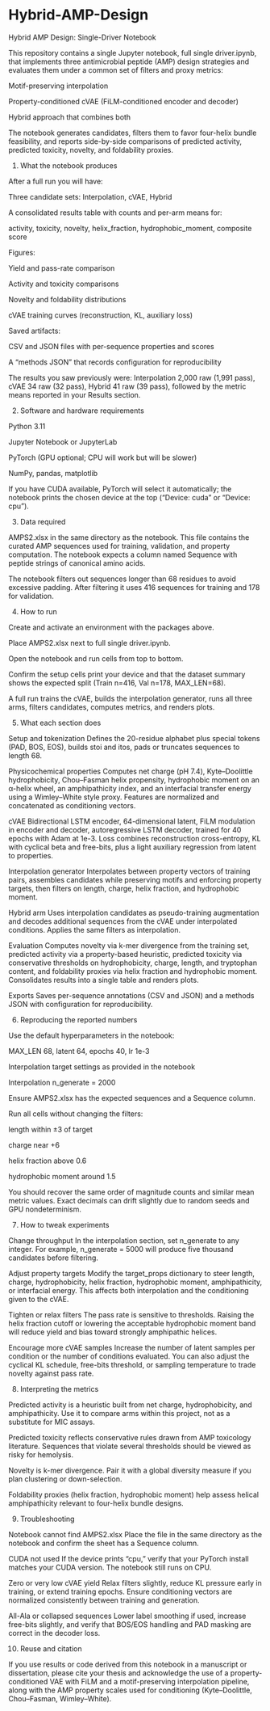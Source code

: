# Hybrid-AMP-Design
Hybrid AMP Design: Single-Driver Notebook

This repository contains a single Jupyter notebook, full single driver.ipynb, that implements three antimicrobial peptide (AMP) design strategies and evaluates them under a common set of filters and proxy metrics:

Motif-preserving interpolation

Property-conditioned cVAE (FiLM-conditioned encoder and decoder)

Hybrid approach that combines both

The notebook generates candidates, filters them to favor four-helix bundle feasibility, and reports side-by-side comparisons of predicted activity, predicted toxicity, novelty, and foldability proxies.

1. What the notebook produces

After a full run you will have:

Three candidate sets: Interpolation, cVAE, Hybrid

A consolidated results table with counts and per-arm means for:

activity, toxicity, novelty, helix_fraction, hydrophobic_moment, composite score

Figures:

Yield and pass-rate comparison

Activity and toxicity comparisons

Novelty and foldability distributions

cVAE training curves (reconstruction, KL, auxiliary loss)

Saved artifacts:

CSV and JSON files with per-sequence properties and scores

A “methods JSON” that records configuration for reproducibility

The results you saw previously were: Interpolation 2,000 raw (1,991 pass), cVAE 34 raw (32 pass), Hybrid 41 raw (39 pass), followed by the metric means reported in your Results section.

2. Software and hardware requirements

Python 3.11

Jupyter Notebook or JupyterLab

PyTorch (GPU optional; CPU will work but will be slower)

NumPy, pandas, matplotlib

If you have CUDA available, PyTorch will select it automatically; the notebook prints the chosen device at the top (“Device: cuda” or “Device: cpu”).

3. Data required

AMPS2.xlsx in the same directory as the notebook.
This file contains the curated AMP sequences used for training, validation, and property computation. The notebook expects a column named Sequence with peptide strings of canonical amino acids.

The notebook filters out sequences longer than 68 residues to avoid excessive padding. After filtering it uses 416 sequences for training and 178 for validation.

4. How to run

Create and activate an environment with the packages above.

Place AMPS2.xlsx next to full single driver.ipynb.

Open the notebook and run cells from top to bottom.

Confirm the setup cells print your device and that the dataset summary shows the expected split (Train n=416, Val n=178, MAX_LEN=68).

A full run trains the cVAE, builds the interpolation generator, runs all three arms, filters candidates, computes metrics, and renders plots.

5. What each section does

Setup and tokenization
Defines the 20-residue alphabet plus special tokens (PAD, BOS, EOS), builds stoi and itos, pads or truncates sequences to length 68.

Physicochemical properties
Computes net charge (pH 7.4), Kyte–Doolittle hydrophobicity, Chou–Fasman helix propensity, hydrophobic moment on an α-helix wheel, an amphipathicity index, and an interfacial transfer energy using a Wimley–White style proxy. Features are normalized and concatenated as conditioning vectors.

cVAE
Bidirectional LSTM encoder, 64-dimensional latent, FiLM modulation in encoder and decoder, autoregressive LSTM decoder, trained for 40 epochs with Adam at 1e-3. Loss combines reconstruction cross-entropy, KL with cyclical beta and free-bits, plus a light auxiliary regression from latent to properties.

Interpolation generator
Interpolates between property vectors of training pairs, assembles candidates while preserving motifs and enforcing property targets, then filters on length, charge, helix fraction, and hydrophobic moment.

Hybrid arm
Uses interpolation candidates as pseudo-training augmentation and decodes additional sequences from the cVAE under interpolated conditions. Applies the same filters as interpolation.

Evaluation
Computes novelty via k-mer divergence from the training set, predicted activity via a property-based heuristic, predicted toxicity via conservative thresholds on hydrophobicity, charge, length, and tryptophan content, and foldability proxies via helix fraction and hydrophobic moment. Consolidates results into a single table and renders plots.

Exports
Saves per-sequence annotations (CSV and JSON) and a methods JSON with configuration for reproducibility.

6. Reproducing the reported numbers

Use the default hyperparameters in the notebook:

MAX_LEN 68, latent 64, epochs 40, lr 1e-3

Interpolation target settings as provided in the notebook

Interpolation n_generate = 2000

Ensure AMPS2.xlsx has the expected sequences and a Sequence column.

Run all cells without changing the filters:

length within ±3 of target

charge near +6

helix fraction above 0.6

hydrophobic moment around 1.5

You should recover the same order of magnitude counts and similar mean metric values. Exact decimals can drift slightly due to random seeds and GPU nondeterminism.

7. How to tweak experiments

Change throughput
In the interpolation section, set n_generate to any integer. For example, n_generate = 5000 will produce five thousand candidates before filtering.

Adjust property targets
Modify the target_props dictionary to steer length, charge, hydrophobicity, helix fraction, hydrophobic moment, amphipathicity, or interfacial energy. This affects both interpolation and the conditioning given to the cVAE.

Tighten or relax filters
The pass rate is sensitive to thresholds. Raising the helix fraction cutoff or lowering the acceptable hydrophobic moment band will reduce yield and bias toward strongly amphipathic helices.

Encourage more cVAE samples
Increase the number of latent samples per condition or the number of conditions evaluated. You can also adjust the cyclical KL schedule, free-bits threshold, or sampling temperature to trade novelty against pass rate.

8. Interpreting the metrics

Predicted activity is a heuristic built from net charge, hydrophobicity, and amphipathicity. Use it to compare arms within this project, not as a substitute for MIC assays.

Predicted toxicity reflects conservative rules drawn from AMP toxicology literature. Sequences that violate several thresholds should be viewed as risky for hemolysis.

Novelty is k-mer divergence. Pair it with a global diversity measure if you plan clustering or down-selection.

Foldability proxies (helix fraction, hydrophobic moment) help assess helical amphipathicity relevant to four-helix bundle designs.

9. Troubleshooting

Notebook cannot find AMPS2.xlsx
Place the file in the same directory as the notebook and confirm the sheet has a Sequence column.

CUDA not used
If the device prints “cpu,” verify that your PyTorch install matches your CUDA version. The notebook still runs on CPU.

Zero or very low cVAE yield
Relax filters slightly, reduce KL pressure early in training, or extend training epochs. Ensure conditioning vectors are normalized consistently between training and generation.

All-Ala or collapsed sequences
Lower label smoothing if used, increase free-bits slightly, and verify that BOS/EOS handling and PAD masking are correct in the decoder loss.

10. Reuse and citation

If you use results or code derived from this notebook in a manuscript or dissertation, please cite your thesis and acknowledge the use of a property-conditioned VAE with FiLM and a motif-preserving interpolation pipeline, along with the AMP property scales used for conditioning (Kyte–Doolittle, Chou–Fasman, Wimley–White).
